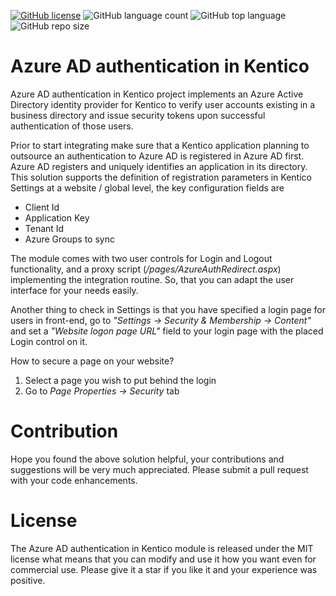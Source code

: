 
[![GitHub license](https://img.shields.io/github/license/kate-orlova/azure-ad-auth-in-kentico.svg)](https://github.com/kate-orlova/azure-ad-auth-in-kentico/blob/master/LICENSE)
![GitHub language count](https://img.shields.io/github/languages/count/kate-orlova/azure-ad-auth-in-kentico.svg?style=flat)
![GitHub top language](https://img.shields.io/github/languages/top/kate-orlova/azure-ad-auth-in-kentico.svg?style=flat)
![GitHub repo size](https://img.shields.io/github/repo-size/kate-orlova/azure-ad-auth-in-kentico.svg?style=flat)

# Azure AD authentication in Kentico
Azure AD authentication in Kentico project implements an Azure Active Directory identity provider for Kentico to verify user accounts existing in a business directory and issue security tokens upon successful authentication of those users.

Prior to start integrating make sure that a Kentico application planning to outsource an authentication to Azure AD is registered in Azure AD first. Azure AD registers and uniquely identifies an application in its directory. This solution supports the definition of registration parameters in Kentico Settings at a website / global level, the key configuration fields are
 * Client Id
 * Application Key
 * Tenant Id
 * Azure Groups to sync
 
The module comes with two user controls for Login and Logout functionality, and a proxy script (_/pages/AzureAuthRedirect.aspx_) implementing the integration routine. So, that you can adapt the user interface for your needs easily.

Another thing to check in Settings is that you have specified a login page for users in front-end, go to _"Settings -> Security & Membership -> Content"_ and set a _"Website logon page URL"_ field to your login page with the placed Login control on it.

How to secure a page on your website?
1. Select a page you wish to put behind the login
1. Go to _Page Properties -> Security_ tab

# Contribution
Hope you found the above solution helpful, your contributions and suggestions will be very much appreciated. Please submit a pull request with your code enhancements.

# License
The Azure AD authentication in Kentico module is released under the MIT license what means that you can modify and use it how you want even for commercial use. Please give it a star if you like it and your experience was positive.
